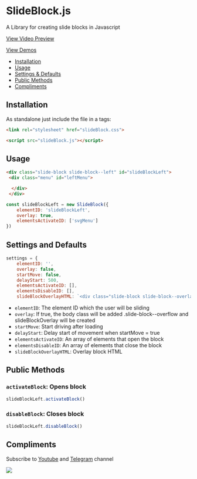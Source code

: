 # SlideBlock.js
A Library for creating slide blocks in Javascript

<a href="https://youtu.be/ZXxg2TFTx10" target="_blank">View Video Preview</a>

<a href="https://leobrn.github.io/slideBlock/" target="_blank">View Demos</a>

* [Installation](#installation)
* [Usage](#usage)
* [Settings &amp; Defaults](#settings-and-defaults)
* [Public Methods](#public-methods)
* [Compliments](#compliments)

## Installation

As standalone just include the file in a tags:

```html
<link rel="stylesheet" href="slideBlock.css">

<script src="slideBlock.js"></script>
```

## Usage

```html
<div class="slide-block slide-block--left" id="slideBlockLeft">
 <div class="menu" id="leftMenu">

  </div>
 </div>
```
```javascript
const slideBlockLeft = new SlideBlock({
    elementID: 'slideBlockLeft',
    overlay: true,
    elementsActivateID: ['svgMenu']
})
```

## Settings and Defaults
```javascript
settings = {
    elementID: '',
    overlay: false,
    startMove: false,
    delayStart: 500,
    elementsActivateID: [],
    elementsDisableID: [],
    slideBlockOverlayHTML: `<div class="slide-block slide-block--overlay" id="slideBlockOverlay""></div>`
```

* `elementID`: The element ID which the user will be sliding
* `overlay`: If true, the body class will be added .slide-block--overflow and slideBlockOverlay will be created
* `startMove`: Start driving after loading 
* `delayStart`: Delay start of movement when startMove = true
* `elementsActivateID`: An array of elements that open the block 
* `elementsDisableID`: An array of elements that close the block
* `slideBlockOverlayHTML`: Overlay block HTML

## Public Methods

### `activateBlock`: Opens block

```javascript
slideBlockLeft.activateBlock()

```

### `disableBlock`: Closes block

```javascript
slideBlockLeft.disableBlock()
```
## Compliments

Subscribe to <a href="https://www.youtube.com/channel/UCkgcvGx_z49fiHJ_aiHAp3g?view_as=subscriber" target="_blank">Youtube</a> and <a href="https://t.me/ovmst" target="_blank">Telegram</a> channel

<a href="https://www.youtube.com/channel/UCkgcvGx_z49fiHJ_aiHAp3g?view_as=subscriber" target="_blank"><img src="https://downloader.disk.yandex.ru/preview/712ec5d668df6ec8ef71082a1735847b66a932af4144dd8d4c5efb47f34394f7/5f632a2c/zQRr9JyOLVRHCgRUTO2yNC1o5LltJr0rM90xKVwOjfk7bW1QompEsqb7ue7XJiMrVpI1Pgf3lTI0fh96M1qg9w==?uid=0&filename=subscribe.png&disposition=inline&hash=&limit=0&content_type=image%2Fpng&tknv=v2&owner_uid=223483671&size=400x400"></a>


